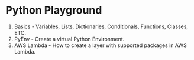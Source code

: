 # Python Playground

1. Basics - Variables, Lists, Dictionaries, Conditionals, Functions, Classes, ETC.
2. PyEnv - Create a virtual Python Environment.
3. AWS Lambda - How to create a layer with supported packages in AWS Lambda.
